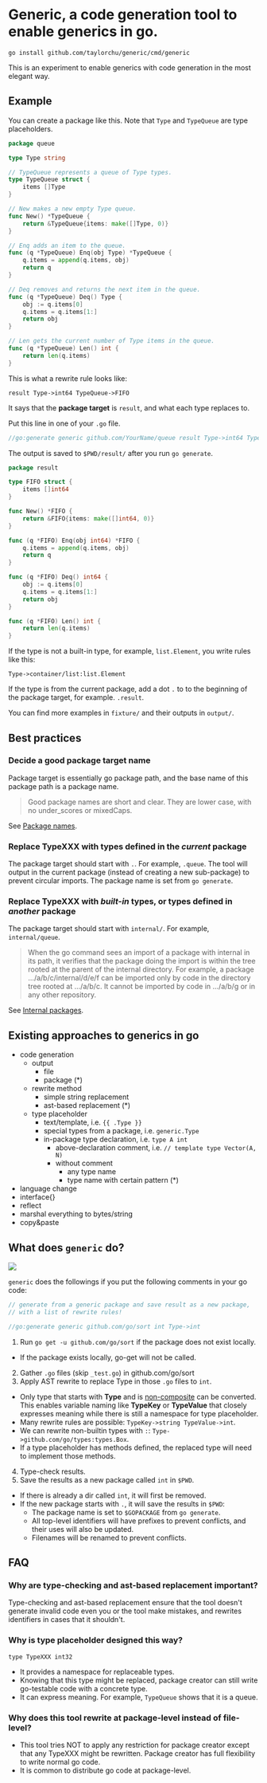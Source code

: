 # Generic, a code generation tool to enable generics in go.

`go install github.com/taylorchu/generic/cmd/generic`

This is an experiment to enable generics with code generation in the most elegant way.

## Example

You can create a package like this. Note that `Type` and `TypeQueue` are type placeholders.

```go
package queue

type Type string

// TypeQueue represents a queue of Type types.
type TypeQueue struct {
	items []Type
}

// New makes a new empty Type queue.
func New() *TypeQueue {
	return &TypeQueue{items: make([]Type, 0)}
}

// Enq adds an item to the queue.
func (q *TypeQueue) Enq(obj Type) *TypeQueue {
	q.items = append(q.items, obj)
	return q
}

// Deq removes and returns the next item in the queue.
func (q *TypeQueue) Deq() Type {
	obj := q.items[0]
	q.items = q.items[1:]
	return obj
}

// Len gets the current number of Type items in the queue.
func (q *TypeQueue) Len() int {
	return len(q.items)
}
```

This is what a rewrite rule looks like:

```
result Type->int64 TypeQueue->FIFO
```

It says that the __package target__ is `result`, and what each type replaces to.

Put this line in one of your `.go` file.

```go
//go:generate generic github.com/YourName/queue result Type->int64 TypeQueue->FIFO
```

The output is saved to `$PWD/result/` after you run `go generate`.

```go
package result

type FIFO struct {
	items []int64
}

func New() *FIFO {
	return &FIFO{items: make([]int64, 0)}
}

func (q *FIFO) Enq(obj int64) *FIFO {
	q.items = append(q.items, obj)
	return q
}

func (q *FIFO) Deq() int64 {
	obj := q.items[0]
	q.items = q.items[1:]
	return obj
}

func (q *FIFO) Len() int {
	return len(q.items)
}
```

If the type is not a built-in type, for example, `list.Element`, you write rules like this:

`Type->container/list:list.Element`

If the type is from the current package, add a dot `.` to to the beginning of the package target, for example. `.result`.

You can find more examples in `fixture/` and their outputs in `output/`.

## Best practices

### Decide a good package target name

Package target is essentially go package path, and the base name of this package path is a package name.

> Good package names are short and clear. They are lower case, with no under_scores or mixedCaps.

See [Package names](https://blog.golang.org/package-names).

### Replace TypeXXX with types defined in the _current_ package

The package target should start with `.`. For example, `.queue`. The tool will output in the current package (instead of creating a new sub-package) to prevent circular imports. The package name is set from `go generate`.

### Replace TypeXXX with _built-in_ types, or types defined in _another_ package

The package target should start with `internal/`. For example, `internal/queue`.

> When the go command sees an import of a package with internal in its path, it verifies that the package doing the import is within the tree rooted at the parent of the internal directory. For example, a package .../a/b/c/internal/d/e/f can be imported only by code in the directory tree rooted at .../a/b/c. It cannot be imported by code in .../a/b/g or in any other repository.

See [Internal packages](https://golang.org/doc/go1.4#internalpackages).

## Existing approaches to generics in go

  - code generation
    - output
      - file
      - package (*)
    - rewrite method
      - simple string replacement
      - ast-based replacement (*)
    - type placeholder
      - text/template, i.e. `{{ .Type }}`
      - special types from a package, i.e. `generic.Type`
      - in-package type declaration, i.e. `type A int`
        - above-declaration comment, i.e. `// template type Vector(A, N)`
        - without comment
          - any type name
          - type name with certain pattern (*)
  - language change
  - interface{}
  - reflect
  - marshal everything to bytes/string
  - copy&paste

## What does `generic` do?

![](http://i.imgur.com/X07XInF.png)

`generic` does the followings if you put the following comments in your go code:

```go
// generate from a generic package and save result as a new package,
// with a list of rewrite rules!

//go:generate generic github.com/go/sort int Type->int
```

1. Run `go get -u github.com/go/sort` if the package does not exist locally.
  - If the package exists locally, go-get will not be called.
2. Gather `.go` files (skip `_test.go`) in github.com/go/sort
3. Apply AST rewrite to replace Type in those `.go` files to `int`.
  - Only type that starts with __Type__ and is [non-composite](https://golang.org/ref/spec#Types) can be converted. This enables variable naming like __TypeKey__ or __TypeValue__
  that closely expresses meaning while there is still a namespace for type placeholder.
  - Many rewrite rules are possible: `TypeKey->string TypeValue->int`.
  - We can rewrite non-builtin types with `:`: `Type->github.com/go/types:types.Box`.
  - If a type placeholder has methods defined, the replaced type will need to implement those methods.
4. Type-check results.
5. Save the results as a new package called `int` in `$PWD`.
  - If there is already a dir called `int`, it will first be removed.
  - If the new package starts with `.`, it will save the results in `$PWD`:
      - The package name is set to `$GOPACKAGE` from `go generate`.
      - All top-level identifiers will have prefixes to prevent conflicts, and their uses will also be updated.
      - Filenames will be renamed to prevent conflicts.

## FAQ

### Why are type-checking and ast-based replacement important?

Type-checking and ast-based replacement ensure that the tool doesn't generate invalid code even you or the tool make mistakes, and rewrites identifiers in cases that it shouldn't.

### Why is type placeholder designed this way?

`type TypeXXX int32`

 - It provides a namespace for replaceable types.
 - Knowing that this type might be replaced, package creator can still write go-testable code with a concrete type.
 - It can express meaning. For example, `TypeQueue` shows that it is a queue.

### Why does this tool rewrite at package-level instead of file-level?

 - This tool tries NOT to apply any restriction for package creator except that any TypeXXX might be rewritten. Package creator has full flexibility to write normal go code.
 - It is common to distribute go code at package-level.
